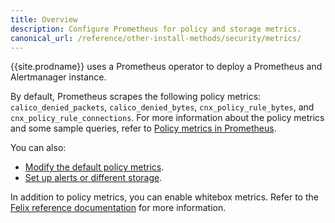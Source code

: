 ```yaml
---
title: Overview
description: Configure Prometheus for policy and storage metrics.
canonical_url: /reference/other-install-methods/security/metrics/
---
```


{{site.prodname}} uses a Prometheus operator to deploy a Prometheus and Alertmanager instance.

By default, Prometheus scrapes the following policy metrics: `calico_denied_packets`, `calico_denied_bytes`,
`cnx_policy_rule_bytes`, and `cnx_policy_rule_connections`. For more information about the policy metrics and
some sample queries, refer to [Policy metrics in Prometheus]({{site.baseurl}}/reference/other-install-methods/security/metrics/).

You can also:
- [Modify the default policy metrics]({{site.baseurl}}/reference/other-install-methods/security/configuration/prometheus).
- [Set up alerts or different storage]({{site.baseurl}}/reference/other-install-methods/security/configuration/alertmanager).

In addition to policy metrics, you can enable whitebox metrics. Refer to the [Felix reference documentation]({{site.baseurl}}/reference/felix/prometheus)
for more information.

